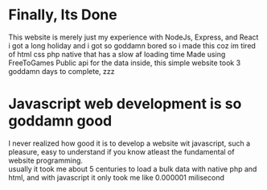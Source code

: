 # Finally, Its Done

This website is merely just my experience with NodeJs, Express, and React
i got a long holiday and i got so goddamn bored so i made this coz im tired of html css php native that has a slow af loading time
Made using FreeToGames Public api for the data inside, this simple website took 3 goddamn days to complete, zzz

# Javascript web development is so goddamn good

I never realized how good it is to develop a website wit javascript, such a pleasure, easy to understand if you know atleast the fundamental of website programming.
<br>
usually it took me about 5 centuries to load a bulk data with native php and html, and with javascript it only took me like 0.000001 milisecond
